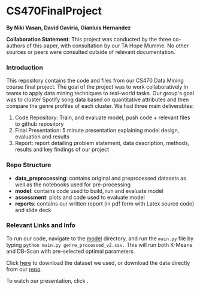 # CS470FinalProject
**By Niki Vasan, David Gaviria, Gianluis Hernandez**

**Collaboration Statement**: This project was conducted by the three co-authors of this paper, with consultation by our TA Hope Mumme. No other sources or peers were consulted outside of relevant documentation.

### Introduction
This repository contains the code and files from our CS470 Data Mining course final project. The goal of the project was to work collaboratively in teams to apply data mining techniques to real-world tasks. Our group's goal was to cluster Spotify song data based on quantitative attributes and then compare the genre profiles of each cluster. We had three main deliverables:
1. Code Repository: Train, and evaluate model, push code + relevant files to github repository 
2. Final Presentation: 5 minute presentation explaining model design, evaluation and results
3. Report: report detailing problem statement, data description, methods, results and key findings of our project

### Repo Structure
* **data_preprocessing**: contains original and preprocessed datasets as well as the notebooks used for pre-processing
* **model**: contains code used to build, run and evaluate model
* **assessment**: plots and code used to evaluate model 
* **reports**: contains our written report (in pdf form with Latex source code) and slide deck

### Relevant Links and Info
To run our code, navigate to the [model](https://github.com/nikivasan/CS470FinalProject/tree/main/model) directory, and run the `main.py` file by typing `python main.py genre_processed_v2.csv.` This will run both K-Means and DB-Scan with pre-selected optimal parameters. 

Click [here](https://www.kaggle.com/datasets/mrmorj/dataset-of-songs-in-spotify?resource=download) to download the dataset we used, or download the data directly from our [repo](https://github.com/nikivasan/CS470FinalProject/tree/main/data_preprocessing/original_datasets). 

To watch our presentation, click **<INSERT LINK>**. 
